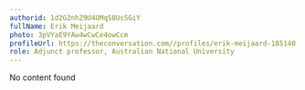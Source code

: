 ```yaml
---
authorid: 1d2G2nhZ9U4UMqS8UsSGiY
fullName: Erik Meijaard
photo: 3pVYaE9YAw4wCwCe4owCcm
profileUrl: https://theconversation.com//profiles/erik-meijaard-185140
role: Adjunct professor, Australian National University
---
```

No content found